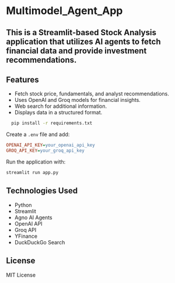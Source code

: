 # Multimodel_Agent_App
## This is a Streamlit-based Stock Analysis application that utilizes AI agents to fetch financial data and provide investment recommendations.
## Features
- Fetch stock price, fundamentals, and analyst recommendations.
- Uses OpenAI and Groq models for financial insights.
- Web search for additional information.
- Displays data in a structured format.

 ```sh
   pip install -r requirements.txt
   ```

Create a `.env` file and add:
   ```ini
   OPENAI_API_KEY=your_openai_api_key
   GROQ_API_KEY=your_groq_api_key
   ```

Run the application with:
```sh
streamlit run app.py
```

## Technologies Used
- Python
- Streamlit
- Agno AI Agents
- OpenAI API
- Groq API
- YFinance
- DuckDuckGo Search

## License
MIT License

